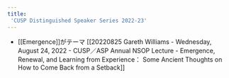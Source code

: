 ```yaml
---
title:
 'CUSP Distinguished Speaker Series 2022-23'
---
```


- [[Emergence]]がテーマ
[[20220825 Gareth Williams - Wednesday, August 24, 2022 - CUSP／ASP Annual NSOP Lecture - Emergence, Renewal, and Learning from Experience： Some Ancient Thoughts on How to Come Back from a Setback]]

